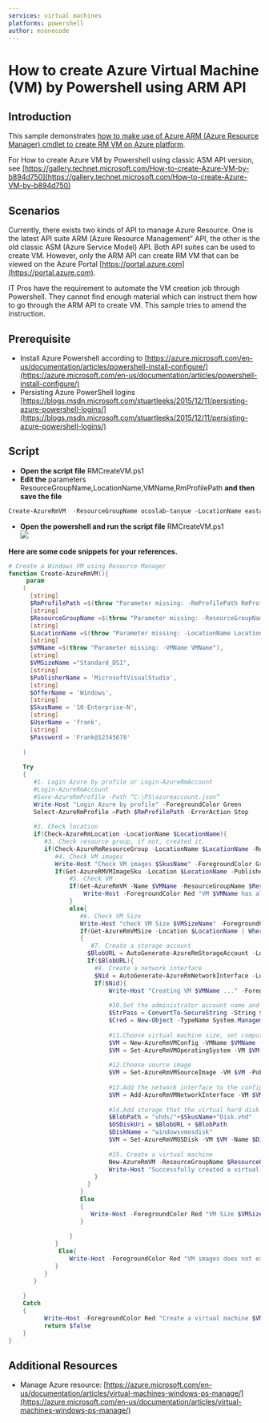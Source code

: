 ```yaml
---
services: virtual machines
platforms: powershell
author: msonecode
---
```


# How to create Azure Virtual Machine (VM) by Powershell using ARM API

## Introduction
This sample demonstrates [how to make use of  Azure ARM (Azure Resource Manager) cmdlet to create RM VM on Azure platform](https://gallery.technet.microsoft.com/How-to-create-Azure-VM-by-22f8bea9).

For How to create Azure VM by Powershell using classic ASM API version, see  [https://gallery.technet.microsoft.com/How-to-create-Azure-VM-by-b894d750](https://gallery.technet.microsoft.com/How-to-create-Azure-VM-by-b894d750)

## Scenarios
Currently, there exists two kinds of API to manage Azure Resource. One is the latest API suite ARM (Azure Resource Management” API, the other is the old classic ASM (Azure Service Model) API. Both API suites can be used to create VM. However, only the ARM API can create RM VM that can be viewed on the Azure Portal [https://portal.azure.com](https://portal.azure.com).

IT Pros have the requirement to automate the VM creation job through Powershell. They cannot find enough material which can instruct them how to go through the ARM API to create VM. This sample tries to amend the instruction.

## Prerequisite 
- Install Azure Powershell according to [https://azure.microsoft.com/en-us/documentation/articles/powershell-install-configure/](https://azure.microsoft.com/en-us/documentation/articles/powershell-install-configure/)
- Persisting Azure PowerShell logins [https://blogs.msdn.microsoft.com/stuartleeks/2015/12/11/persisting-azure-powershell-logins/](https://blogs.msdn.microsoft.com/stuartleeks/2015/12/11/persisting-azure-powershell-logins/)

## Script
- **Open the script file** RMCreateVM.ps1
- **Edit the** parameters  ResourceGroupName,LocationName,VMName,RmProfilePath **and then save the file**  
```ps1
Create-AzureRmVM  -ResourceGroupName ocoslab-tanyue -LocationName eastasia -VMName vm-frta-test01 -RmProfilePath C:\PS\azureaccount.json
```
- **Open the powershell and run the script file** RMCreateVM.ps1  
![][1]  

**Here are some code snippets for your references.**  

```ps1
# Create a Windows VM using Resource Manager 
function Create-AzureRmVM(){ 
     param 
    ( 
      [string] 
      $RmProfilePath =$(throw "Parameter missing: -RmProfilePath RmProfilePath"), 
      [string] 
      $ResourceGroupName =$(throw "Parameter missing: -ResourceGroupName ResourceGroupName"), 
      [string] 
      $LocationName =$(throw "Parameter missing: -LocationName LocationName"), 
      [string] 
      $VMName =$(throw "Parameter missing: -VMName VMName"), 
      [string] 
      $VMSizeName ="Standard_DS1", 
      [string] 
      $PublisherName = 'MicrosoftVisualStudio', 
      [string] 
      $OfferName = 'Windows', 
      [string] 
      $SkusName = '10-Enterprise-N', 
      [string] 
      $UserName = 'frank', 
      [string] 
      $Password = 'Frank@12345678' 
 
    ) 
    
    Try 
    { 
       #1. Login Azure by profile or Login-AzureRmAccount 
       #Login-AzureRmAccount 
       #Save-AzureRmProfile -Path “C:\PS\azureaccount.json” 
       Write-Host "Login Azure by profile" -ForegroundColor Green    
       Select-AzureRmProfile –Path $RmProfilePath -ErrorAction Stop 
 
       #2. Check location 
       if(Check-AzureRmLocation -LocationName $LocationName){ 
          #3. Check resource group, if not, created it. 
          if(Check-AzureRmResourceGroup -LocationName $LocationName -ResourceGroupName $ResourceGroupName){ 
             #4. Check VM images   
             Write-Host "Check VM images $SkusName" -ForegroundColor Green     
             If(Get-AzureRMVMImageSku -Location $LocationName -PublisherName $PublisherName -Offer $OfferName -ErrorAction Stop | Where-Object {$_.Skus -eq $SkusName}){ 
                 #5. Check VM 
                 If(Get-AzureRmVM -Name $VMName -ResourceGroupName $ResourceGroupName -ErrorAction Ignore){ 
                     Write-Host -ForegroundColor Red "VM $VMName has already exist." 
                 } 
                 else{ 
                    #6. Check VM Size 
                    Write-Host "check VM Size $VMSizeName" -ForegroundColor Green   
                    If(Get-AzureRmVMSize -Location $LocationName | Where-Object {$_.Name -eq $VMSizeName}) 
                    { 
                       #7. Create a storage account 
                      $BlobURL = AutoGenerate-AzureRmStorageAccount -Location $LocationName -ResourceGroupName $ResourceGroupName 
                      If($BlobURL){ 
                        #8. Create a network interface 
                        $Nid = AutoGenerate-AzureRmNetworkInterface -Location $LocationName -ResourceGroupName $ResourceGroupName -VMName $VMName 
                        If($Nid){ 
                            Write-Host "Creating VM $VMName ..." -ForegroundColor Green  
                              
                            #10.Set the administrator account name and password for the virtual machine. 
                            $StrPass = ConvertTo-SecureString -String $Password -AsPlainText -Force 
                            $Cred = New-Object -TypeName System.Management.Automation.PSCredential -ArgumentList ($UserName, $StrPass) 
 
                            #11.Choose virtual machine size, set computername and credential 
                            $VM = New-AzureRmVMConfig -VMName $VMName -VMSize $VMSizeName -ErrorAction Stop 
                            $VM = Set-AzureRmVMOperatingSystem -VM $VM -Windows -ComputerName $VMName -Credential $Cred -ProvisionVMAgent -EnableAutoUpdate -ErrorAction Stop 
                            
                            #12.Choose source image 
                            $VM = Set-AzureRmVMSourceImage -VM $VM -PublisherName $PublisherName -Offer $OfferName -Skus $SkusName -Version "latest" -ErrorAction Stop 
                            
                            #13.Add the network interface to the configuration. 
                            $VM = Add-AzureRmVMNetworkInterface -VM $VM -Id $Nid -ErrorAction Stop 
                            
                            #14.Add storage that the virtual hard disk will use.  
                            $BlobPath = "vhds/"+$SkusName+"Disk.vhd" 
                            $OSDiskUri = $BlobURL + $BlobPath 
                            $DiskName = "windowsvmosdisk" 
                            $VM = Set-AzureRmVMOSDisk -VM $VM -Name $DiskName -VhdUri $OSDiskUri -CreateOption fromImage -ErrorAction Stop 
 
                            #15. Create a virtual machine 
                            New-AzureRmVM -ResourceGroupName $ResourceGroupName -Location $LocationName -VM $VM -ErrorAction Stop 
                            Write-Host "Successfully created a virtual machine $VMName" -ForegroundColor Green   
                        } 
                      } 
                    } 
                    Else 
                    { 
                       Write-Host -ForegroundColor Red "VM Size $VMSizeName does nott exist." 
                    } 
                     
                 } 
             } 
              Else{ 
                 Write-Host -ForegroundColor Red "VM images does not exist." 
             } 
          } 
       } 
       
    } 
    Catch 
    { 
          Write-Host -ForegroundColor Red "Create a virtual machine $VMName failed" $_.Exception.Message 
          return $false 
    } 
}
```
## Additional Resources 
- Manage Azure resource: [https://azure.microsoft.com/en-us/documentation/articles/virtual-machines-windows-ps-manage/](https://azure.microsoft.com/en-us/documentation/articles/virtual-machines-windows-ps-manage/)

[1]: images/1.png
